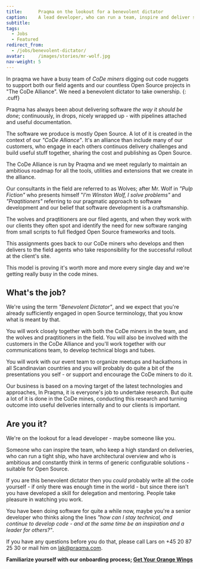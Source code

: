 ```yaml
---
title:      Praqma on the lookout for a benevolent dictator
caption:    A lead developer, who can run a team, inspire and deliver software that works
subtitle:
tags:
  - Jobs
  - Featured
redirect_from:
  - /jobs/benevolent-dictator/
avatar:     /images/stories/mr-wolf.jpg
nav-weight: 5
---
```


In praqma we have a busy team of _CoDe miners_ digging out code nuggets to support both our field agents and our countless Open Source projects in "The CoDe Alliance". We need a benevolent dictator to take ownership.
{: .cuff}

<!--break-->

Praqma has always been about delivering software _the way it should be done_; continuously, in drops, nicely wrapped up - with pipelines attached and useful documentation.

The software we produce is mostly Open Source. A lot of it is created in the context of our _"CoDe Alliance"_. It's an alliance than include many of our  customers, who engage in each others continuos delivery challenges and build useful stuff together, sharing the cost and publishing as Open Source.

The CoDe Alliance is run by Praqma and we meet regularly to maintain an ambitious roadmap for all the tools, utilities and extensions that we create in the alliance.

Our consultants in the field are referred to as Wolves; after Mr. Wolf in _"Pulp Fiction"_ who presents himself "_I'm Winston Wolf, I solve problems"_ and _"Praqtitioners"_ referring to our pragmatic approach to software development and our belief that software development is a craftsmanship.

The wolves and praqtitioners are our filed agents, and when they work with our clients they often spot and identify the need for new software ranging from small scripts to full fledged Open Source frameworks and tools.

This assignments goes back to our CoDe miners who develops and then delivers to the field agents who take responsibility for the successful rollout at the client's site.

This model is proving it's worth more and more every single day and we're getting really busy in the code mines.

## What's the job?

We're using the term _"Benevolent Dictator"_, and we expect that you're already sufficiently engaged in open Source terminology, that you know what is meant by that.

You will work closely together with both the CoDe miners in the team, and the wolves and praqtitioners in the field. You will also be involved with the customers in the CoDe Alliance and you'll work together with our communications team, to develop technical blogs and tubes.

You will work with our event team to organize meetups and hackathons in all Scandinavian countries and you will probably do quite a bit of the presentations you self - or support and encourage the CoDe miners to do it.

Our business is based on a moving target of the latest technologies and approaches, In Praqma, it is everyone's job to undertake research. But quite a lot of it is done in the CoDe mines, conducting this research and turning outcome into useful deliveries internally and to our clients is important.

## Are you it?

We're on the lookout for a lead developer - maybe someone like you.

Someone who can inspire the team, who keep a high standard on deliveries, who can run a tight ship, who have architectural overview and who is ambitious and constantly think in terms of generic configurable solutions - suitable for Open Source.

If you are this benevolent dictator then you _could_ probably write all the code yourself - if only there was enough time in the world - but since there isn't you have developed a skill for delegation and mentoring. People take pleasure in watching you work.

You have been doing software for quite a while now, maybe you're a senior developer who thinks along the lines _"how can I stay technical, and continue to develop code - and at the same time be an inspiration and a leader for others?"_.

If you have any questions before you do that, please call Lars on +45 20 87 25 30 or mail him on [lak@praqma.com](mailto:lak@praqma.com).

__Familiarize yourself with our onboarding process; [Get Your Orange Wings](http://www.praqma.com/stories/onboarding/)__
